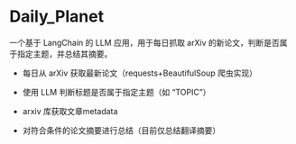# Daily_Planet
一个基于 LangChain 的 LLM 应用，用于每日抓取 arXiv 的新论文，判断是否属于指定主题，并总结其摘要。

* 每日从 arXiv 获取最新论文（requests+BeautifulSoup 爬虫实现）

* 使用 LLM 判断标题是否属于指定主题（如 “TOPIC”）

* arxiv 库获取文章metadata

* 对符合条件的论文摘要进行总结（目前仅总结翻译摘要）